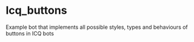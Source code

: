 # Icq_buttons

Example bot that implements all possible styles, types and behaviours of buttons in ICQ bots
